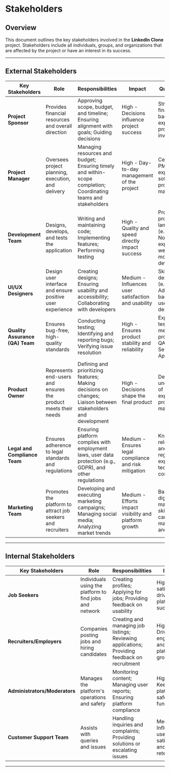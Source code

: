 # Stakeholders

## Overview
This document outlines the key stakeholders involved in the **LinkedIn Clone** project. Stakeholders include all individuals, groups, and organizations that are affected by the project or have an interest in its success.

---

## External Stakeholders

| **Key Stakeholders**            | **Role**                                                   | **Responsibilities**                                                                                                 | **Impact**                                      | **Qualifications**                                               |
|---------------------------------|-----------------------------------------------------------|---------------------------------------------------------------------------------------------------------------------|------------------------------------------------|------------------------------------------------------------------|
| **Project Sponsor**             | Provides financial resources and overall direction        | Approving scope, budget, and timeline; Ensuring alignment with goals; Guiding decisions                              | High - Decisions influence project success     | Strong financial background; experience in project investments   |
| **Project Manager**             | Oversees project planning, execution, and delivery        | Managing resources and budget; Ensuring timely and within-scope completion; Coordinating teams and stakeholders      | High - Day-to-day management of the project    | Certified in PMP or similar; experience in software project management |
| **Development Team**            | Designs, develops, and tests the application              | Writing and maintaining code; Implementing features; Performing testing                                             | High - Quality and speed directly impact success | Proficient in programming languages (e.g., React.js, Node.js); experience in web and mobile app development |
| **UI/UX Designers**             | Design user interface and ensure positive user experience | Creating designs; Ensuring usability and accessibility; Collaborating with developers                                | Medium - Influences user satisfaction and usability | Skilled in design tools (e.g., Figma, Adobe XD); background in user-centered design |
| **Quality Assurance (QA) Team** | Ensures bug-free, high-quality standards                  | Conducting testing; Identifying and reporting bugs; Verifying issue resolution                                       | High - Ensures product stability and reliability | Experienced in testing methodologies; proficient in QA tools like Selenium or Appium |
| **Product Owner**               | Represents end-users and ensures the product meets their needs | Defining and prioritizing features; Making decisions on changes; Liaison between stakeholders and development         | High - Decisions shape the final product        | Deep understanding of user needs; experience in product management |
| **Legal and Compliance Team**   | Ensures adherence to legal standards and regulations      | Ensuring platform complies with employment laws, user data protection (e.g., GDPR), and other regulations             | Medium - Ensures legal compliance and risk mitigation | Knowledge of relevant laws and regulations; experience in tech industry compliance |
| **Marketing Team**              | Promotes the platform to attract job seekers and recruiters     | Developing and executing marketing campaigns; Managing social media; Analyzing market trends                         | Medium - Efforts impact visibility and platform growth | Background in digital marketing; skilled in campaign management and analytics |

---

## Internal Stakeholders

| **Key Stakeholders**            | **Role**                                               | **Responsibilities**                                                                                              | **Impact**                                      | **Qualifications**                                               |
|---------------------------------|-------------------------------------------------------|-------------------------------------------------------------------------------------------------------------------|------------------------------------------------|------------------------------------------------------------------|
| **Job Seekers**          | Individuals using the platform to find jobs and network | Creating profiles; Applying for jobs; Providing feedback on usability                                             | High - User satisfaction drives platform success | Basic familiarity with app usage; diverse professional backgrounds |
| **Recruiters/Employers**         | Companies posting jobs and hiring candidates          | Creating and managing job listings; Reviewing applications; Providing feedback on recruitment                     | High - Drives user engagement and platform growth | Familiarity with recruitment tools and practices                |
| **Administrators/Moderators**    | Manages the platform's operations and safety          | Monitoring content; Managing user reports; Ensuring platform compliance                                           | High - Keeps the platform safe and functional   | Experience in content moderation and compliance                 |
| **Customer Support Team**        | Assists with queries and issues                | Handling inquiries and complaints; Providing solutions or escalating issues                                       | Medium - Influences user satisfaction and retention | Strong communication skills; experience in customer service    |

---
